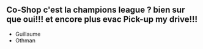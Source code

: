 

## Co-Shop c'est la champions league ? bien sur que oui!!! et encore plus evac Pick-up my drive!!!

* Guillaume
* Othman

